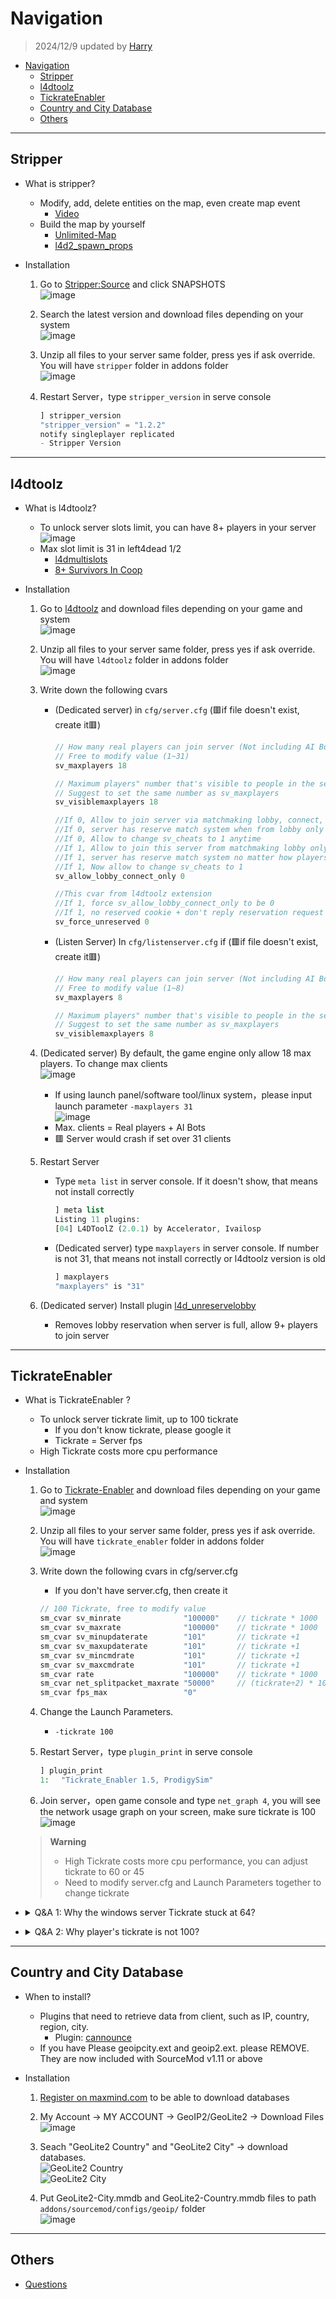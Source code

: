 # Navigation
> 2024/12/9 updated by [Harry](https://steamcommunity.com/profiles/76561198026784913)
- [Navigation](#navigation)
	- [Stripper](#stripper)
	- [l4dtoolz](#l4dtoolz)
	- [TickrateEnabler](#tickrateenabler)
	- [Country and City Database](#country-and-city-database)
	- [Others](#others)

- - - -
## Stripper
* What is stripper?
	* Modify, add, delete entities on the map, even create map event
		* [Video](https://www.youtube.com/watch?v=I_-QSn8F8Cs)
	* Build the map by yourself
		* [Unlimited-Map](https://github.com/fbef0102/L4D2-Unlimited-Map)
		* [l4d2_spawn_props](https://github.com/fbef0102/L4D1_2-Plugins/tree/master/l4d2_spawn_props)

* Installation
	1. Go to [Stripper:Source](https://forums.alliedmods.net/showthread.php?t=39439) and click SNAPSHOTS
	<br/>![image](https://user-images.githubusercontent.com/12229810/206858893-688521a3-6f69-469b-8a80-92470ab13db6.jpg)

	2. Search the latest version and download files depending on your system
	<br/>![image](https://user-images.githubusercontent.com/12229810/206859034-5e0c5e5e-fcbd-4329-9d27-5298025c4616.png)

	3. Unzip all files to your server same folder, press yes if ask override. You will have ```stripper``` folder in addons folder
	<br/>![image](https://user-images.githubusercontent.com/12229810/206859157-102eceeb-e5c7-4fbd-95b9-d01d2c82d963.png)

	4. Restart Server，type ```stripper_version``` in serve console
		```php
		] stripper_version
		"stripper_version" = "1.2.2"
		notify singleplayer replicated
		- Stripper Version
		```

- - - -
## l4dtoolz
*  What is l4dtoolz?
	* To unlock server slots limit, you can have 8+ players in your server
		<br/>![image](https://user-images.githubusercontent.com/12229810/206860045-582a79ea-8453-45a7-b73a-4ecfd051be6b.jpg)
	* Max slot limit is 31 in left4dead 1/2
		* [l4dmultislots](https://github.com/fbef0102/L4D1_2-Plugins/tree/master/l4dmultislots)
		* [8+ Survivors In Coop](/Tutorial_%E6%95%99%E5%AD%B8%E5%8D%80/English/Game/L4D2/8%2B_Survivors_In_Coop)

* Installation
	1. Go to [l4dtoolz](https://github.com/accelerator74/l4dtoolz/releases) and download files depending on your game and system
	<br/>![image](https://github.com/user-attachments/assets/41ac929c-1e96-4972-86b8-63f8aeea1570)

	2. Unzip all files to your server same folder, press yes if ask override. You will have ```l4dtoolz``` folder in addons folder
	<br/>![image](https://user-images.githubusercontent.com/12229810/206860306-d0fead16-9997-410d-93cc-bca7109d5977.png)

	3. Write down the following cvars
		* (Dedicated server) in ```cfg/server.cfg``` (🟥if file doesn't exist, create it🟥)
			```php
			// How many real players can join server (Not including AI Bots)
			// Free to modify value (1~31)
			sv_maxplayers 18

			// Maximum players" number that's visible to people in the server browser and server queries
			// Suggest to set the same number as sv_maxplayers
			sv_visiblemaxplayers 18

			//If 0, Allow to join server via matchmaking lobby, connect, or server list
			//If 0, server has reserve match system when from lobby only
			//If 0, Allow to change sv_cheats to 1 anytime
			//If 1, Allow to join this server from matchmaking lobby only
			//If 1, server has reserve match system no matter how players join server 
			//If 1, Now allow to change sv_cheats to 1
			sv_allow_lobby_connect_only 0

			//This cvar from l4dtoolz extension
			//If 1, force sv_allow_lobby_connect_only to be 0
			//If 1, no reserved cookie + don't reply reservation request form lobby
			sv_force_unreserved 0
			```
		* (Listen Server) In ```cfg/listenserver.cfg``` if (🟥if file doesn't exist, create it🟥)
			```php
			// How many real players can join server (Not including AI Bots)
			// Free to modify value (1~8)
			sv_maxplayers 8

			// Maximum players" number that's visible to people in the server browser and server queries
			// Suggest to set the same number as sv_maxplayers
			sv_visiblemaxplayers 8
			```

	4. (Dedicated server) By default, the game engine only allow 18 max players. To change max clients
		<br/>![image](https://github.com/user-attachments/assets/f123fe6f-fbe7-4132-b608-2b05d99d2ff1)
		* If using launch panel/software tool/linux system，please input launch parameter ```-maxplayers 31```
		<br/>![image](https://github.com/user-attachments/assets/dc605332-e20e-4c55-a429-23db7491e352)
		* Max. clients = Real players + AI Bots
		* 🟥 Server would crash if set over 31 clients

	5. Restart Server
		* Type ```meta list``` in server console. If it doesn't show, that means not install correctly
			```php
			] meta list
			Listing 11 plugins:
			[04] L4DToolZ (2.0.1) by Accelerator, Ivailosp
			```
		* (Dedicated server) type ```maxplayers``` in server console. If number is not 31, that means not install correctly or l4dtoolz version is old
			```php
			] maxplayers
			"maxplayers" is "31"
			```

	6. (Dedicated server) Install plugin [l4d_unreservelobby](https://github.com/fbef0102/L4D1_2-Plugins/tree/master/l4d_unreservelobby)
		* Removes lobby reservation when server is full, allow 9+ players to join server

- - - -
## TickrateEnabler
* What is TickrateEnabler ?
	* To unlock server tickrate limit, up to 100 tickrate
		* If you don't know tickrate, please google it
		* Tickrate = Server fps
	* High Tickrate costs more cpu performance

* Installation
	1. Go to [Tickrate-Enabler](https://github.com/accelerator74/Tickrate-Enabler/releases) and download files depending on your game and system
	<br/>![image](https://github.com/fbef0102/Game-Private_Plugin/assets/12229810/44f26cc8-25b0-4308-a52d-1e7496b57596)

	2. Unzip all files to your server same folder, press yes if ask override. You will have ```tickrate_enabler``` folder in addons folder
	<br/>![image](https://user-images.githubusercontent.com/12229810/206860975-1bc616cc-5e1c-4bfb-88b4-af699e302287.png)

	3. Write down the following cvars in cfg/server.cfg
		* If you don't have server.cfg, then create it
		```php
		// 100 Tickrate, free to modify value
		sm_cvar sv_minrate 				"100000" 	// tickrate * 1000
		sm_cvar sv_maxrate 				"100000" 	// tickrate * 1000
		sm_cvar sv_minupdaterate 		"101"	 	// tickrate +1
		sm_cvar sv_maxupdaterate 		"101"		// tickrate +1
		sm_cvar sv_mincmdrate 			"101"		// tickrate +1
		sm_cvar sv_maxcmdrate 			"101"		// tickrate +1
		sm_cvar rate					"100000" 	// tickrate * 1000
		sm_cvar net_splitpacket_maxrate "50000" 	// (tickrate÷2) * 1000
		sm_cvar fps_max					"0"
		```
	
	4. Change the Launch Parameters.
		* ```-tickrate 100```
		
	5. Restart Server，type ```plugin_print``` in serve console
		```php
		] plugin_print
		1: 　"Tickrate_Enabler 1.5, ProdigySim"
		```

	6. Join server，open game console and type ```net_graph 4```, you will see the network usage graph on your screen, make sure tickrate is 100
	<br/>![image](https://user-images.githubusercontent.com/12229810/206861890-a37cf9d9-f5cc-4ec2-b3d3-07991cd89e1f.jpg)

	> __Warning__ 
	> * High Tickrate costs more cpu performance, you can adjust tickrate to 60 or 45
	> * Need to modify server.cfg and Launch Parameters together to change tickrate

* <details><summary>Q&A 1: Why the windows server Tickrate stuck at 64?</b></summary>

	![image](https://user-images.githubusercontent.com/12229810/206862598-8f36433c-bcce-4edf-b8b9-7843d0f8534a.jpg)

	* Reason: Windows system problem
	* To Solve: 
		* Method 1：Go complain Microsoft
		* Method 2：Using windows 7 instead
		* Method 3：Using linux server instead
		* Method 4：Connect Server from lobby with ```mm_dedicated_force_servers``` command, it will fix 64 tick issue in windows server
</details>

* <details><summary>Q&A 2: Why player's tickrate is not 100?</b></summary>

	![image](https://user-images.githubusercontent.com/12229810/207044622-5c0145a3-85be-4eef-b3ec-59ec6fcaba01.png)

	* Reason: Limited by your fps, Your in-game fps must be above 100 to enjoy 100 tickrate
	<br/>![image](https://user-images.githubusercontent.com/12229810/207044800-04d8cbcb-610a-4ede-8896-d8cf992b8719.png)
	* To Solve: 
		* Method 1：Options->Video->Advanved Settings->WAIT FOR VERTICAL SYNC "Disabled"，Unlock fps limit
		<br/>![image](https://github.com/fbef0102/Game-Private_Plugin/assets/12229810/fe84f5a1-df7c-409d-9721-4ddf0984bf21)
		* Method 2：Better upgrade Graphics Card (GPU)
</details>

- - - -
## Country and City Database
* When to install?
	* Plugins that need to retrieve data from client, such as IP, country, region, city.
		* Plugin: [cannounce](https://github.com/fbef0102/L4D1_2-Plugins/tree/master/cannounce)
	* If you have Please geoipcity.ext and geoip2.ext. please REMOVE. They are now included with SourceMod v1.11 or above

* Installation
	1. [Register on maxmind.com](https://www.maxmind.com/en/geolite2/signup) to be able to download databases

	2. My Account -> MY ACCOUNT -> GeoIP2/GeoLite2 -> Download Files
	<br/>![image](https://github.com/user-attachments/assets/a8155c2b-cf9d-49d8-a7e6-6de1ed0974c1)

	3. Seach "GeoLite2 Country" and "GeoLite2 City" -> download databases.
	<br/>![GeoLite2 Country](https://user-images.githubusercontent.com/12229810/204966692-ac339bc6-4760-4acc-b320-b776d46e7064.jpg)
	<br/>![GeoLite2 City](https://user-images.githubusercontent.com/12229810/204966795-a57a5949-abcf-4127-9325-90b9fdb8124f.jpg)

	4. Put GeoLite2-City.mmdb and GeoLite2-Country.mmdb files to path ```addons/sourcemod/configs/geoip/``` folder
	<br/>![image](https://user-images.githubusercontent.com/12229810/222086453-ee59e6c3-e61c-4a16-9aa7-8eb9d39a4d37.png)
- - - -
## Others
* [Questions](/Questions_%E5%95%8F%E9%A1%8C%E5%8D%80)




